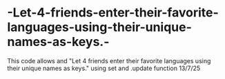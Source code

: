 # -Let-4-friends-enter-their-favorite-languages-using-their-unique-names-as-keys.-
This code allows and "Let 4 friends enter their favorite languages using their unique names as keys." using set and .update function 13/7/25
